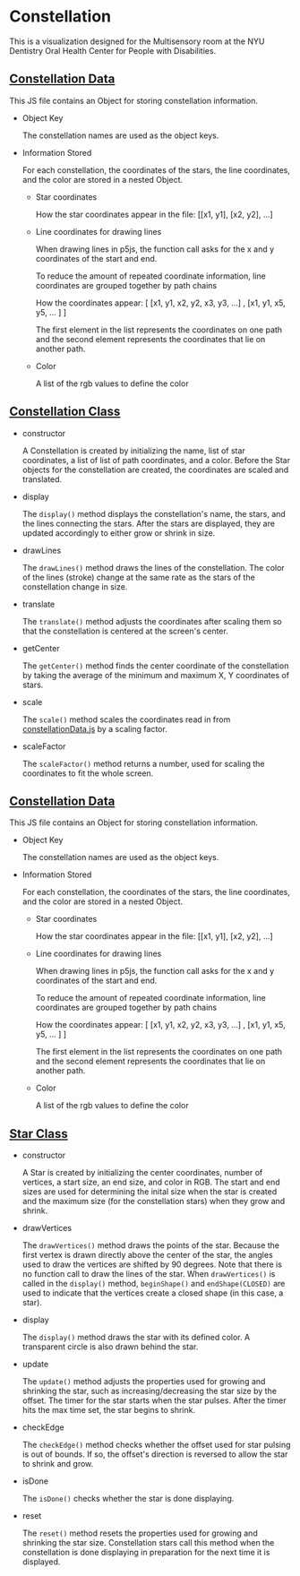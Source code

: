 # Constellation
This is a visualization designed for the Multisensory room at the NYU Dentistry Oral Health Center for People with Disabilities.

## [Constellation Data](constellationData.js)
This JS file contains an Object for storing constellation information. 

* Object Key 

  The constellation names are used as the object keys. 

* Information Stored

  For each constellation, the coordinates of the stars, the line coordinates, and the color are stored in a nested Object.
    * Star coordinates
    
      How the star coordinates appear in the file: [[x1, y1], [x2, y2], ...]
     
    * Line coordinates for drawing lines
      
      When drawing lines in p5js, the function call asks for the x and y coordinates of the start and end. 
      
      To reduce the amount of repeated coordinate information, line coordinates are grouped together by path chains
      
      How the coordinates appear: [ [x1, y1, x2, y2, x3, y3, ...] , [x1, y1, x5, y5, ... ] ]
      
      The first element in the list represents the coordinates on one path and the second element represents the coordinates that lie on another path.
    * Color
      
      A list of the rgb values to define the color

## [Constellation Class](constellation.js)
* constructor

  A Constellation is created by initializing the name, list of star coordinates, a list of list of path coordinates, and a color. Before the Star objects for the constellation are created, the coordinates are scaled and translated. 

* display

  The `display()` method displays the constellation's name, the stars, and the lines connecting the stars. After the stars are displayed, they are updated accordingly to either grow or shrink in size. 

* drawLines

  The `drawLines()` method draws the lines of the constellation. The color of the lines (stroke) change at the same rate as the stars of the constellation change in size. 

* translate

  The `translate()` method adjusts the coordinates after scaling them so that the constellation is centered at the screen's center. 

* getCenter

  The `getCenter()` method finds the center coordinate of the constellation by taking the average of the minimum and maximum X, Y coordinates of stars. 

* scale

  The `scale()` method scales the coordinates read in from [constellationData.js](constellationData.js) by a scaling factor.

* scaleFactor

  The `scaleFactor()` method returns a number, used for scaling the coordinates to fit the whole screen. 

## [Constellation Data](constellationData.js)
This JS file contains an Object for storing constellation information. 

* Object Key 

  The constellation names are used as the object keys. 

* Information Stored

  For each constellation, the coordinates of the stars, the line coordinates, and the color are stored in a nested Object.
    * Star coordinates
    
      How the star coordinates appear in the file: [[x1, y1], [x2, y2], ...]
     
    * Line coordinates for drawing lines
      
      When drawing lines in p5js, the function call asks for the x and y coordinates of the start and end. 
      
      To reduce the amount of repeated coordinate information, line coordinates are grouped together by path chains
      
      How the coordinates appear: [ [x1, y1, x2, y2, x3, y3, ...] , [x1, y1, x5, y5, ... ] ]
      
      The first element in the list represents the coordinates on one path and the second element represents the coordinates that lie on another path.
    * Color
      
      A list of the rgb values to define the color

## [Star Class](star.js)
* constructor

  A Star is created by initializing the center coordinates, number of vertices, a start size, an end size, and color in RGB. The start and end sizes are used for determining the inital size when the star is created and the maximum size (for the constellation stars) when they grow and shrink. 

* drawVertices

  The `drawVertices()` method draws the points of the star. Because the first vertex is drawn directly above the center of the star, the angles used to draw the vertices are shifted by 90 degrees. Note that there is no function call to draw the lines of the star. When `drawVertices()` is called in the `display()` method, `beginShape()` and `endShape(CLOSED)` are used to indicate that the vertices create a closed shape (in this case, a star).

* display

  The `display()` method draws the star with its defined color. A transparent circle is also drawn behind the star.

* update

  The `update()` method adjusts the properties used for growing and shrinking the star, such as increasing/decreasing the star size by the offset. The timer for the star starts when the star pulses. After the timer hits the max time set, the star begins to shrink. 

* checkEdge

  The `checkEdge()` method checks whether the offset used for star pulsing is out of bounds. If so, the offset's direction is reversed to allow the star to shrink and grow.  

* isDone

  The `isDone()` checks whether the star is done displaying. 

* reset

  The `reset()` method resets the properties used for growing and shrinking the star size. Constellation stars call this method when the constellation is done displaying in preparation for the next time it is displayed. 